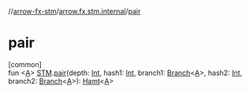 //[arrow-fx-stm](../../index.md)/[arrow.fx.stm.internal](index.md)/[pair](pair.md)

# pair

[common]\
fun &lt;[A](pair.md)&gt; [STM](../arrow.fx.stm/-s-t-m/index.md).[pair](pair.md)(depth: [Int](https://kotlinlang.org/api/latest/jvm/stdlib/kotlin/-int/index.html), hash1: [Int](https://kotlinlang.org/api/latest/jvm/stdlib/kotlin/-int/index.html), branch1: [Branch](-branch/index.md)&lt;[A](pair.md)&gt;, hash2: [Int](https://kotlinlang.org/api/latest/jvm/stdlib/kotlin/-int/index.html), branch2: [Branch](-branch/index.md)&lt;[A](pair.md)&gt;): [Hamt](-hamt/index.md)&lt;[A](pair.md)&gt;
